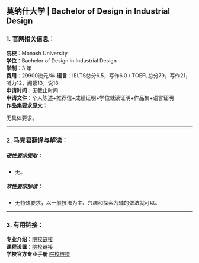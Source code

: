 ## 莫纳什大学 | Bachelor of Design in Industrial Design



### 1. 官网相关信息：

**院校**：Monash University  
**学位**：Bachelor of Design in Industrial Design  
**学制**：3 年  
**费用**：29900澳元/年
**语言**：IELTS总分6.5，写作6.0 / TOEFL总分79，写作21，听力12，阅读13，说18      
**申请时间**：无截止时间    
**申请文件**：个人陈述+推荐信+成绩证明+学位就读证明+作品集+语言证明    
**作品集要求原文：**   

无具体要求。



---


### 2. 马克君翻译与解读：

##### 硬性要求提取：
- 无。  

##### 软性要求解读：
- 无特殊要求，以一般技法为主、兴趣和探索为辅的做法就可以。


---


### 3. 有用链接：

**专业介绍**：[院校链接](https://www.monash.edu/study/courses/find-a-course/2018/design-f2002?international=true#course-structure-3)  
**课程设置**：[院校链接](https://www.monash.edu/study/courses/find-a-course/2018/design-f2002?international=true#course-structure-3)  
**学校官方专业手册** [院校链接](https://www.monash.edu.au/pubs/handbooks/courses/F2010.html?_ga=2.150530997.280115327.1551425093-1473673046.1551425093)
